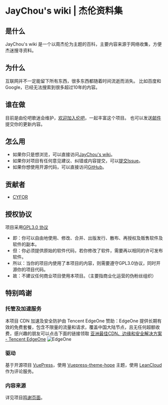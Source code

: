 # JayChou's wiki | 杰伦资料集
## 是什么
JayChou's wiki 是一个以周杰伦为主题的百科，主要内容来源于网络收集，方便杰迷搜寻资料。
## 为什么
互联网并不一定能留下所有东西，很多东西都随着时间流逝而消失。
比如百度和Google，已经无法搜索到很多超过10年的内容。
## 谁在做
目前是由伦吧歌迷会维护，[欢迎加入伦吧](https://www.jaychou.wiki/culture/join_us.html)，一起丰富这个项目。
也可以发送[邮件](mailto:cyfor@foxmail.com)提交你的更新内容。
## 怎么用
- 如果你只是想浏览，可以直接访问[JayChou's wiki](https://www.jaychou.wiki/)。
- 如果你对项目有任何意见建议、纠错或内容提交，可以[提交Issue](https://github.com/y-cyfor/JayChou-wiki/issues)。
- 如果你想使用开源代码，可以直接访问[GitHub](https://github.com/y-cyfor/JayChou-wiki)。
## 贡献者
- [CYFOR](https://www.cyfor.cn)
## 授权协议
项目采用[GPL3.0 协议](LICENSE)
- 即：你可以自由地使用、修改、合并、出版发行、散布、再授权及贩售软件及软件的副本。
- 但：你必须提供原始的软件代码，若你修改了软件，需要再以相同的许可发布软件。
- 所以：当你的项目内使用了本项目的内容，则需要遵守GPL3.0协议，同时开源你的项目代码。
- 故：不建议任何商业项目使用本项目。（主要指商业化运营的伪粉丝组织）

## 特别鸣谢
### 托管及加速服务
本项目 CDN 加速及安全防护由 Tencent EdgeOne 赞助：EdgeOne 提供长期有效的免费套餐，包含不限量的流量和请求，覆盖中国大陆节点，且无任何超额收费，感兴趣的朋友可以点击下面的链接领取
[亚洲最佳CDN、边缘和安全解决方案 - Tencent EdgeOne](https://edgeone.ai/zh?from=github)
![EdgeOne](https://edgeone.ai/media/34fe3a45-492d-4ea4-ae5d-ea1087ca7b4b.png)
### 驱动
基于开源项目 [VuePress](https://v2.vuepress.vuejs.org/zh/)，使用 [Vuepress-theme-hope](https://theme-hope.vuejs.press/) 主题，使用 [LeanCloud](https://leancloud.cn/) 作为评论服务。
### 内容来源
详见项目[鸣谢页面](https://www.jaychou.wiki/about/thinks.html)。